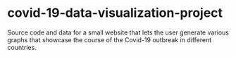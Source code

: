 # covid-19-data-visualization-project
Source code and data for a small website that lets the user generate various graphs that showcase the course of the Covid-19 outbreak in different countries.
